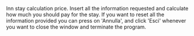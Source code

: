 Inn stay calculation price. Insert all the information requested and calculate how much you should pay for the stay. If you want to reset all the information provided you can press on 'Annulla', and click 'Esci' whenever you want to close the window and terminate the program.
